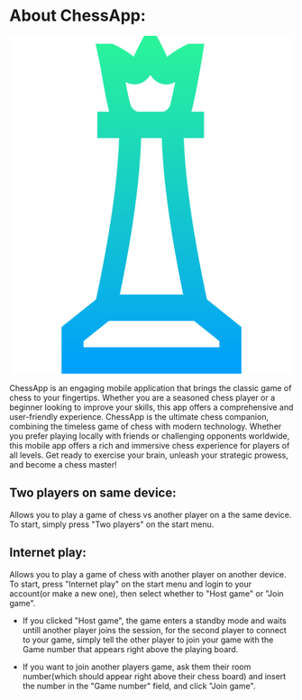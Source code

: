 # About ChessApp:

<p align="center">
  <img src="./app/src/main/res/drawable/icon.png" width="500" height="600">
</p>

ChessApp is an engaging mobile application that brings the classic game of chess to your fingertips. Whether you are a seasoned chess player or a beginner looking to improve your skills, this app offers a comprehensive and user-friendly experience. ChessApp is the ultimate chess companion, combining the timeless game of chess with modern technology. Whether you prefer playing locally with friends or challenging opponents worldwide, this mobile app offers a rich and immersive chess experience for players of all levels. Get ready to exercise your brain, unleash your strategic prowess, and become a chess master!

## Two players on same device:
Allows you to play a game of chess vs another player on a the same device.
To start, simply press "Two players" on the start menu.

## Internet play:
Allows you to play a game of chess with another player on another device.
To start, press "Internet play" on the start menu and login to your account(or make a new one), then select whether to "Host game" or "Join game".

* If you clicked "Host game", the game enters a standby mode and waits untill another player joins the session, for the second player to connect to your game,
  simply tell the other player to join your game with the Game number that appears right above the playing board.
  
* If you want to join another players game, ask them their room number(which should appear right above their chess board) and insert the number in the "Game number" field, and click "Join game".
